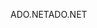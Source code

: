 <span data-ttu-id="4b75d-101">ADO.NET</span><span class="sxs-lookup"><span data-stu-id="4b75d-101">ADO.NET</span></span>